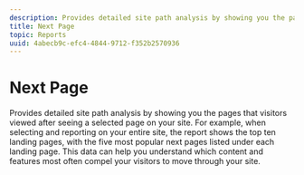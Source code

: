 ```yaml
---
description: Provides detailed site path analysis by showing you the pages that visitors viewed after seeing a selected page on your site. For example, when selecting and reporting on your entire site, the report shows the top ten landing pages, with the five most popular next pages listed under each landing page. This data can help you understand which content and features most often compel your visitors to move through your site.
title: Next Page
topic: Reports
uuid: 4abecb9c-efc4-4844-9712-f352b2570936
---
```


# Next Page

Provides detailed site path analysis by showing you the pages that visitors viewed after seeing a selected page on your site. For example, when selecting and reporting on your entire site, the report shows the top ten landing pages, with the five most popular next pages listed under each landing page. This data can help you understand which content and features most often compel your visitors to move through your site.

